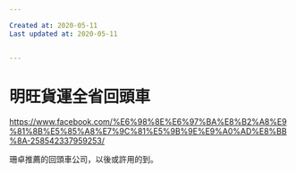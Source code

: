```yaml
---

Created at: 2020-05-11
Last updated at: 2020-05-11


---
```


# 明旺貨運全省回頭車


<https://www.facebook.com/%E6%98%8E%E6%97%BA%E8%B2%A8%E9%81%8B%E5%85%A8%E7%9C%81%E5%9B%9E%E9%A0%AD%E8%BB%8A-258542337959253/>

珊卓推薦的回頭車公司，以後或許用的到。

